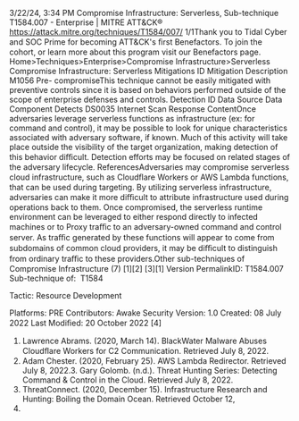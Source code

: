 3/22/24, 3:34 PM Compromise Infrastructure: Serverless, Sub-technique T1584.007 - Enterprise | MITRE ATT&CK®
https://attack.mitre.org/techniques/T1584/007/ 1/1Thank you to Tidal Cyber and SOC Prime for becoming ATT&CK's ﬁrst Benefactors. To join the cohort, or learn more about this program visit our
Benefactors page.
Home>Techniques>Enterprise>Compromise Infrastructure>Serverless
Compromise Infrastructure: Serverless
Mitigations
ID Mitigation Description
M1056 Pre-
compromiseThis technique cannot be easily mitigated with preventive controls since it is based on behaviors performed
outside of the scope of enterprise defenses and controls.
Detection
ID Data Source Data Component Detects
DS0035 Internet Scan Response
ContentOnce adversaries leverage serverless functions as infrastructure (ex: for command and
control), it may be possible to look for unique characteristics associated with adversary
software, if known. Much of this activity will take place outside the visibility of the target
organization, making detection of this behavior diﬃcult. Detection efforts may be focused
on related stages of the adversary lifecycle.
ReferencesAdversaries may compromise serverless cloud infrastructure, such as Cloudﬂare Workers or AWS Lambda functions, that can be used during
targeting. By utilizing serverless infrastructure, adversaries can make it more diﬃcult to attribute infrastructure used during operations back
to them.
Once compromised, the serverless runtime environment can be leveraged to either respond directly to infected machines or to Proxy traﬃc to
an adversary-owned command and control server. As traﬃc generated by these functions will appear to come from subdomains of
common cloud providers, it may be diﬃcult to distinguish from ordinary traﬃc to these providers.Other sub-techniques of Compromise Infrastructure (7)
[1][2]
[3][1]
Version PermalinkID: T1584.007
Sub-technique of:  T1584

Tactic: Resource Development

Platforms: PRE
Contributors: Awake Security
Version: 1.0
Created: 08 July 2022
Last Modiﬁed: 20 October 2022
[4]
1. Lawrence Abrams. (2020, March 14). BlackWater Malware
Abuses Cloudﬂare Workers for C2 Communication. Retrieved
July 8, 2022.
2. Adam Chester. (2020, February 25). AWS Lambda Redirector.
Retrieved July 8, 2022.3. Gary Golomb. (n.d.). Threat Hunting Series: Detecting
Command & Control in the Cloud. Retrieved July 8, 2022.
4. ThreatConnect. (2020, December 15). Infrastructure Research
and Hunting: Boiling the Domain Ocean. Retrieved October 12,
2021.
